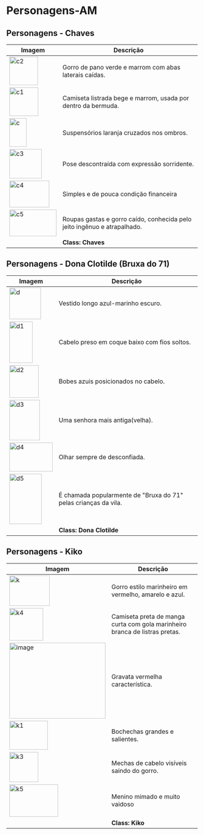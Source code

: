 # Personagens-AM

## Personagens - Chaves

| Imagem | Descrição |
|--------|-----------|
|  <img width="75" height="75" alt="c2" src="https://github.com/user-attachments/assets/d2a6b69b-e2d8-4e92-8d02-f366184b5709" /> | Gorro de pano verde e marrom com abas laterais caídas. |
| <img width="76" height="75" alt="c1" src="https://github.com/user-attachments/assets/06c68599-4cb2-4a45-a786-4913a15c9dbf" /> | Camiseta listrada bege e marrom, usada por dentro da bermuda. |
| <img width="45" height="75" alt="c" src="https://github.com/user-attachments/assets/af4f4cc2-ebba-44a5-abec-f4c753c722af" />| Suspensórios laranja cruzados nos ombros. |
| <img width="85" height="77" alt="c3" src="https://github.com/user-attachments/assets/dc3ecdec-7ffa-48ad-91a2-b91ca30fb853" /> | Pose descontraída com expressão sorridente. |
| <img width="105" height="70" alt="c4" src="https://github.com/user-attachments/assets/28fc5d23-9d0f-4027-975b-87b51a3c3f45" /> | Simples e de pouca condição financeira |
| <img width="124" height="70" alt="c5" src="https://github.com/user-attachments/assets/9d31151b-b084-4e88-b0bf-80ee11ad1063" /> |  Roupas gastas e gorro caído, conhecida pelo jeito ingênuo e atrapalhado. |
|        | **Class: Chaves** |


## Personagens - Dona Clotilde (Bruxa do 71)

| Imagem | Descrição |
|--------|-----------|
| <img width="83" height="83" alt="d" src="https://github.com/user-attachments/assets/5bc31100-3dd5-4c02-9464-74412791138c" /> | Vestido longo azul-marinho escuro. |
| <img width="61" height="109" alt="d1" src="https://github.com/user-attachments/assets/eb994556-e67f-46a3-8eb2-bc109aa5fa7d" /> | Cabelo preso em coque baixo com fios soltos. |
| <img width="77" height="85" alt="d2" src="https://github.com/user-attachments/assets/6361c635-6f83-4153-8005-8a2a4f158e79" /> | Bobes azuis posicionados no cabelo. |
| <img width="80" height="106" alt="d3" src="https://github.com/user-attachments/assets/f441365b-8afd-47cd-ba43-c48d728038e6" /> | Uma senhora mais antiga(velha). |
| <img width="114" height="76" alt="d4" src="https://github.com/user-attachments/assets/b40df370-4f1c-4525-b36f-8b92eb36422a" /> | Olhar sempre de desconfiada. |
| <img width="85" height="132" alt="d5" src="https://github.com/user-attachments/assets/400ffafd-a641-4533-8aed-275ea9a45212" />|  É chamada popularmente de "Bruxa do 71" pelas crianças da vila. |
|        | **Class: Dona Clotilde** |


## Personagens - Kiko

| Imagem | Descrição |
|--------|-----------|
| <img width="106" height="80" alt="k" src="https://github.com/user-attachments/assets/556a46aa-d858-4a87-8d05-2abbe62d3dc2" /> | Gorro estilo marinheiro em vermelho, amarelo e azul. |
| <img width="89" height="85" alt="k4" src="https://github.com/user-attachments/assets/3d3a6183-40d6-4f33-9e51-f0464e9c733f" /> | Camiseta preta de manga curta com gola marinheiro branca de listras pretas. |
| <img width="253" height="199" alt="image" src="https://github.com/user-attachments/assets/22276785-251a-4b8f-a368-aca6068bc2b7" /> | Gravata vermelha característica. |
|  <img width="101" height="76" alt="k1" src="https://github.com/user-attachments/assets/55ee61e6-050d-4f90-9a23-83f783784292" />  | Bochechas grandes e salientes. |
|  <img width="76" height="79" alt="k3" src="https://github.com/user-attachments/assets/78da1168-80fc-4eb0-9fb3-b65b4e00ba7a" /> | Mechas de cabelo visíveis saindo do gorro. |
| <img width="128" height="85" alt="k5" src="https://github.com/user-attachments/assets/aa36e01c-6097-4999-91c6-e5d33a49d2ff" /> | Menino mimado e muito vaidoso |
|      | **Class: Kiko** |
